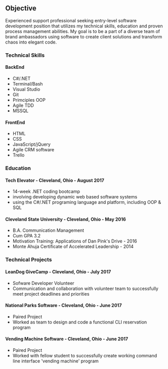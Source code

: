 ## Objective

Experienced <!--[super awesome](url) -->support professional seeking entry-level software development position that utilizes my technical skills, education and proven process management abilities. My goal is to be a part of a diverse team of brand ambassadors using software to create client solutions and transform chaos into elegant code.

### Technical Skills
#### BackEnd
* C#/.NET
* Terminal/Bash
* Visual Studio
* Git
* Primciples OOP
* Agile TDD
* MSSQL
#### FrontEnd
* HTML
* CSS
* JavaScript/jQuery
* Agile CRM software
* Trello


### Education
#### Tech Elevator - Cleveland, Ohio - August 2017
* 14-week .NET coding bootcamp
* involving developing dynamic web based software systems
* using the C#/.NET programing language and platform, including OOP & SQL
#### Cleveland State University - Cleveland, Ohio - May 2016
* B.A. Communication Management
* Cum GPA 3.2
* Motivation Training: Applications of Dan Pink's Drive - 2016
* Monte Ahuja Certificate of Accelerated Leadership - 2014


### Technical Projects
#### LeanDog GiveCamp - Cleveland, Ohio - July 2017
* Sofware Developer Volunteer
* Communication and collaboration with volunteer team to successfully meet project deadlines and priorities
#### National Parks Software - Cleveland, Ohio - June 2017
* Paired Project
* Worked as team to design and code a functional CLI reservation program
#### Vending Machine Software - Cleveland, Ohio - June 2017
* Paired Project
* Worked with fellow student to successfully create working command line interface 'vending machine' program



<!-- Markdown is a lightweight and easy-to-use syntax for styling your writing. It includes conventions for 

```markdown
Syntax highlighted code block

# Header 1
## Header 2
### Header 3

- Bulleted
- List

1. Numbered
2. List

**Bold** and _Italic_ and `Code` text

[Link](url) and ![Image](src)
```

For more details see [GitHub Flavored Markdown](https://guides.github.com/features/mastering-markdown/).

### Jekyll Themes

Your Pages site will use the layout and styles from the Jekyll theme you have selected in your [repository settings](https://github.com/iSeaman/iSeaman.github.io/settings). The name of this theme is saved in the Jekyll `_config.yml` configuration file.

### Support or Contact

Having trouble with Pages? Check out our [documentation](https://help.github.com/categories/github-pages-basics/) or [contact support](https://github.com/contact) and we’ll help you sort it out.

You can use the [editor on GitHub](https://github.com/iSeaman/iSeaman.github.io/edit/master/README.md) to maintain and preview the content for your website in Markdown files.

Whenever you commit to this repository, GitHub Pages will run [Jekyll](https://jekyllrb.com/) to rebuild the pages in your site, from the content in your Markdown files.
-->
